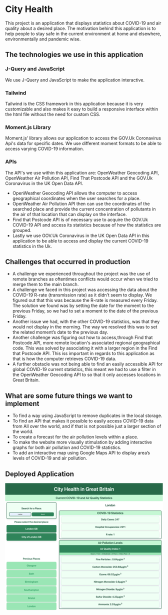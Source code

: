 # City Health
This project is an application that displays statistics about COVID-19 and air quality about a desired place. The motivation behind this application is to help people to stay safe in the current environment at home and elsewhere, environmentally and pandemic wise. 
 
## The technologies we use in this application
### J-Query and JavaScript
We use J-Query and JavaScript to make the application interactive.
 
### Tailwind
Tailwind is the CSS framework in this application because it is very customizable and also makes it easy to build a responsive interface within the html file without the need for custom CSS.
 
### Moment.js Library
Moment.js’ library allows our application to access the GOV.Uk Coronavirus Api's data for specific dates. We use different moment formats to be able to access varying COVID-19 information.
 
### APIs
 
The API's we use within this application are: OpenWeather Geocoding API, OpenWeather Air Pollution API, Find That Postcode API and the GOV.Uk Coronavirus in the UK Open Data API.
 
* OpenWeather Geocoding API allows the computer to access geographical coordinates when the user searches for a place.
* OpenWeather Air Pollution API then can use the coordinates of the searched place and provide the current concentration of pollutants in the air of that location that can display on the interface.
* Find that Postcode API is of necessary use to acquire the GOV.Uk COVID-19 API and access its statistics because of how the statistics are grouped.
* Lastly we use GOV.Uk Coronavirus in the UK Open Data API in this application to be able to access and display the current COVID-19 statistics in the Uk.
 
## Challenges that occurred in production
* A challenge we experienced throughout the project was the use of remote branches as oftentimes conflicts would occur when we tried to merge them to the main branch.
* A challenge we faced in this project was accessing the data about the COVID-19 R-rate (transmission rate) as it didn’t seem to display. We figured out that this was because the R-rate is measured every Friday. The solution we found was by setting the date for the moment to the previous Friday, so we had to set a moment to the date of the previous Friday. 
* Another issue we had, with the other COVID-19 statistics, was that they would not display in the morning. The way we resolved this was to set the related moment’s date to the previous day.  
* Another challenge was figuring out how to access,through Find that Postcode API, more remote location's associated regional geographical code. This was solved by associating it with a larger region in the  Find that Postcode API. This iss important in regards to this application as that is how the computer retrieves COVID-19 data.
* A further obstacle was not being able to find an easily accessible API for global COVID-19 current statistics, this meant we had to use a filter in the OpenWeather Geocoding API to so that it only accesses locations in Great Britain.
 
## What are some future things we want to implement
* To find a way using JavaScript to remove duplicates in the local storage.
* To find an API that makes it possible to easily access COVID-19 data from All over the world, and if that is not possible just a larger section of the world.
* To create a forecast for the air pollution levels within a place.
* To make the website more visually stimulation by adding interactive graphs for both air pollution and COVID-19 statistics. 
* To add an interactive map using Google Maps API to display area’s levels of COVID-19 and air pollution.

## Deployed Application
![Deployed Application](./assets/deployed-application.png?raw=true)